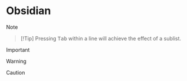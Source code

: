 # Obsidian

>[!Note]

>[!Tip] Pressing  <kbd>Tab</kbd>  within a line will achieve the effect of a sublist.

>[!Important]

>[!Warning]

>[!Caution]

